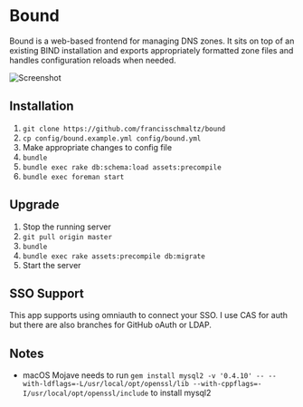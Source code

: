 # Bound

Bound is a web-based frontend for managing DNS zones. It sits on top of an
existing BIND installation and exports appropriately formatted zone files and
handles configuration reloads when needed.

![Screenshot](https://share.adam.ac/16/8kduueswXg.png)

## Installation

1. `git clone https://github.com/francisschmaltz/bound`
2. `cp config/bound.example.yml config/bound.yml`
3. Make appropriate changes to config file
4. `bundle`
5. `bundle exec rake db:schema:load assets:precompile`
6. `bundle exec foreman start`

## Upgrade

1. Stop the running server
2. `git pull origin master`
3. `bundle`
4. `bundle exec rake assets:precompile db:migrate`
5. Start the server

## SSO Support
This app supports using omniauth to connect your SSO. I use CAS for auth but there are also branches for GitHub oAuth or LDAP.

## Notes
* macOS Mojave needs to run `gem install mysql2 -v '0.4.10' -- --with-ldflags=-L/usr/local/opt/openssl/lib --with-cppflags=-I/usr/local/opt/openssl/include` to install mysql2
